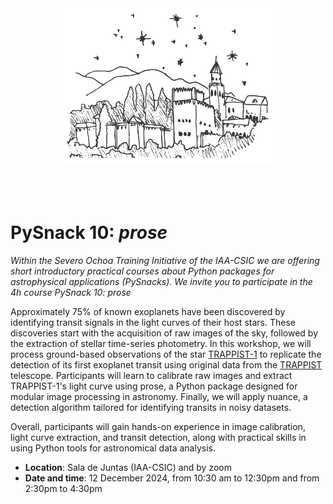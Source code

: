 <p align="center">
    <img src="logo.png" height="250" style="margin:50px">
</p>

# PySnack 10: *prose*

*Within the  Severo Ochoa Training Initiative of the IAA-CSIC we are offering short introductory practical courses about Python packages for astrophysical applications (PySnacks). We invite you to participate in the 4h course PySnack 10: prose*

Approximately 75% of known exoplanets have been discovered by identifying transit signals in the light curves of their host stars. These discoveries start with the acquisition of raw images of the sky, followed by the extraction of stellar time-series photometry. In this workshop, we will process ground-based observations of the star [TRAPPIST-1](https://en.wikipedia.org/wiki/TRAPPIST-1) to replicate the detection of its first exoplanet transit using original data from the [TRAPPIST](https://www.eso.org/public/teles-instr/lasilla/trappist/) telescope. Participants will learn to calibrate raw images and extract TRAPPIST-1's light curve using prose, a Python package designed for modular image processing in astronomy. Finally, we will apply nuance, a detection algorithm tailored for identifying transits in noisy datasets. 

Overall, participants will gain hands-on experience in image calibration, light curve extraction, and transit detection, along with practical skills in using Python tools for astronomical data analysis.

- **Location**: Sala de Juntas (IAA-CSIC) and by zoom
- **Date and time**:  12 December 2024, from 10:30 am to 12:30pm and from 2:30pm to 4:30pm

```{tableofcontents}
```
